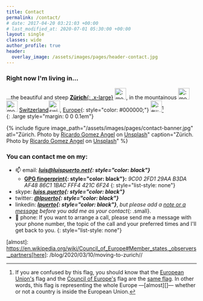 ```yaml
---
title: Contact
permalink: /contact/
# date: 2017-04-20 03:21:03 +00:00
# last_modified_at: 2020-07-01 05:30:00 +00:00
layout: single
classes: wide
author_profile: true
header:
  overlay_image: /assets/images/pages/header-contact.jpg
---
```


### Right now I'm living in... 

...the beautiful and steep <a style="color: #000000;" href="https://en.wikipedia.org/wiki/Zürich">**Zürich**{: .x-large}</a> <img class="emoji-img" title=":mountain_railway:" alt=":mountain_railway:" src="https://emojipedia-us.s3.dualstack.us-west-1.amazonaws.com/thumbs/240/apple/237/mountain-railway_1f69e.png" height="30" width="30">, in the mountainous <img class="emoji-img" title=":mountain_snow:" alt=":mountain_snow:" src="https://emojipedia-us.s3.dualstack.us-west-1.amazonaws.com/thumbs/240/apple/237/snow-capped-mountain_1f3d4.png" height="30" width="30"><img class="emoji-img" title=":mountain_cableway:" alt=":mountain_cableway:" src="https://emojipedia-us.s3.dualstack.us-west-1.amazonaws.com/thumbs/240/apple/237/mountain-cableway_1f6a0.png" height="30" width="30"> <a style="color: #000000;" href="https://en.wikipedia.org/wiki/Switzerland">Switzerland</a><img class="emoji-img" title=":switzerland::" alt=":switzerland::" src="https://emojipedia-us.s3.dualstack.us-west-1.amazonaws.com/thumbs/240/apple/237/flag-for-switzerland_1f1e8-1f1ed.png" height="30" width="30">, [Europe](https://en.wikipedia.org/wiki/Europe){: style="color: #000000;"} <img class="emoji-img" title=":eu:" alt=":eu:" src="https://github.githubassets.com/images/icons/emoji/unicode/1f1ea-1f1fa.png" height="30" width="30">[^1]  
{: .large style="margin: 0 0 0.1em"}


{% include figure image_path="/assets/images/pages/contact-banner.jpg" atl="Zürich. Photo by [Ricardo Gomez Angel](https://unsplash.com/@ripato?utm_source=unsplash&utm_medium=referral&utm_content=creditCopyText) on [Unsplash](https://unsplash.com/photos/Qgph3PrfOFY)" caption="Zürich. Photo by [Ricardo Gomez Angel](https://unsplash.com/@ripato?utm_source=unsplash&utm_medium=referral&utm_content=creditCopyText) on [Unsplash](https://unsplash.com/photos/Qgph3PrfOFY)" %}



### You can contact me on my:

  - :mailbox: email: ***[luis@luispuerto.net](mailto:luis@luispuerto.net){: style="color: black"}***   
      - <i class="fas fa-fingerprint"></i> **[GPG fingerprint](https://en.wikipedia.org/wiki/Public_key_fingerprint){: style="color: black"}:** *9C00 2FD1 29AA B3DA AF48  86C1 1BAC FFF4 421C 6F24*
      {: style="list-style: none"}
  - <i class="fab fa-skype" style="color: #00AFF0"></i> skype: ***[luiss.puerto](skype:luiss.puerto?chat){: style="color: black"}***
  - <i class="fab fa-twitter"></i> twitter: ***[@lpuerto](https://twitter.com/lpuerto){: style="color: black"}***   
  - <i class="fab fa-linkedin"></i> linkedin: ***[lpuerto](https://www.linkedin.com/in/lpuerto){: style="color: black"}***, _but please add a [note or a message](/blog/2019/02/21/no-message-no-connection-in-linkedin/) before you add me as your contact_{: .small}.
  - :iphone: phone: If you want to arrange a call, please send me a message with your phone number, the topic of the call and your preferred times and I'll get back to you. 
{: style="list-style: none"}

[^1]: If you are confused by this flag, you should know that the [European Union's][EU] flag and the [Council of Europe's][CouncilOfEurope] flag are the [same flag][EuropeFlag]. In other words, this flag is representing the whole Europe —[almost][]— whether or not a country is inside the European Union. 


[EuropeFlag]: https://en.wikipedia.org/wiki/Flag_of_Europe
[CouncilOfEurope]: https://en.wikipedia.org/wiki/Council_of_Europe
[EU]: https://en.wikipedia.org/wiki/European_Union
[almost]: https://en.wikipedia.org/wiki/Council_of_Europe#Member_states,_observers,_partners[here]: /blog/2020/03/10/moving-to-zurich//